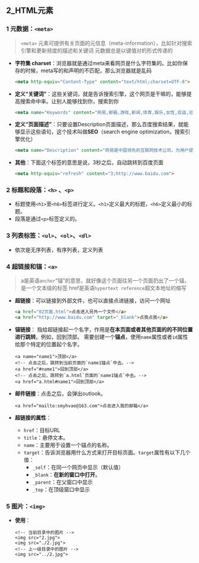 ## 2_HTML元素

### 1 元数据：`<meta>`
>  `<meta>` 元素可提供有关页面的元信息（meta-information），比如针对搜索引擎和更新频度的描述和关键词
> 元数据总是以键值对的形式传递的

- **字符集 charset**：浏览器就是通过meta来看网页是什么字符集的。比如你保存的时候，meta写的和声明的不匹配，那么浏览器就是乱码
	```html
	<meta http-equiv="Content-Type" content="text/html;charset=UTF-8">
	```
- **定义“关键词”**：这些关键词，就是告诉搜索引擎，这个网页是干嘛的，能够提高搜索命中率。让别人能够找到你，搜索到你
	```html
	<meta name="Keywords" content="网易,邮箱,游戏,新闻,体育,娱乐,女性,亚运,论坛,短信" />
	```	
- **定义“页面描述”**：只要设置Description页面描述，那么百度搜索结果，就能够显示这些语句，这个技术叫做**SEO**（search engine optimization，搜索引擎优化）
	```html
	<meta name="Description" content="网易是中国领先的互联网技术公司，为用户提供免费邮箱、游戏、搜索引擎服务，开设新闻、娱乐、体育等30多个内容频道，及博客、视频、论坛等互动交流，网聚人的力量。" />
	```
-  **其他**：下面这个标签的意思是说，3秒之后，自动跳转到百度页面
	```html
	<meta http-equiv="refresh" content="3;http://www.baidu.com">
	```

### 2 标题和段落：`<h>` 、`<p>`
- 标题使用`<h1>`至`<h6>`标签进行定义。`<h1>`定义最大的标题，`<h6>`定义最小的标题。
- 段落是通过`<p>`标签定义的。

### 3 列表标签：`<ul>`、`<ol>`、`<dl>`
- 依次是无序列表，有序列表，定义列表

### 4 超链接和锚：`<a>`
> a是英语`anchor`“锚”的意思，就好像这个页面往另一个页面扔出了一个锚，是一个文本级的标签
> href是英语`hypertext reference`超文本地址的缩写

- **超链接**：可以链接到外部文件，也可以直接点进链接，访问一个网址
	```html
	<a href="02页面.html">点击进入另外一个文件</a>
	<a href="http://www.baidu.com" target="_blank">点我点我</a>
	```
- **锚链接**：
指给超链接起一个名字，作用是**在本页面或者其他页面的的不同位置进行跳转**。例如，回到顶部。
需要创建一个**锚点**，使用`name`属性或者`id`属性给那个特定的位置起个名字。
	```
	<a name="name1">顶部</a>
	<!-- 点击之后，跳转到当前页面的`name1锚点`中去。-->
	<a href="#name1">回到顶部</a>
	<!-- 点击之后，跳转到`a.html`页面的`name1锚点`中去。-->
	<a href="a.html#name1">回到顶部</a> 
	```
- **邮件链接**：点击之后，会弹出outlook。
	```
	<a href="mailto:smyhvae@163.com">点击进入我的邮箱</a>
	```

- **超链接的属性**：
	- `href`：目标URL
	- `title`：悬停文本。
	- `name`：主要用于设置一个锚点的名称。
	- `target`：告诉浏览器用什么方式来打开目标页面。`target`属性有以下几个值：
		- `_self`：在同一个网页中显示（默认值）
		- `_blank`：**在新的窗口中打开**。
		- `_parent`：在父窗口中显示
		- `_top`：在顶级窗口中显示


### 5 图片：`<img>`
- **使用**：
	```
	<!-- 当前目录中的图片 -->
	<img src="2.jpg">
	<img src="./2.jpg">
	<!-- 上一级目录中的图片 -->
	<img src="../2.jpg">
	```
